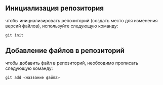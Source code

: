 ## Инициализация репозитория

чтобы инициализировать репозиторий (создать место для изменения версий файлов),
используйте следующую команду: 

```
git init
```
## Добавление файлов в репозиторий

чтобы добавить файл в репозиторий, необходимо прописать следующую команду:
```
git add <название файла>
```